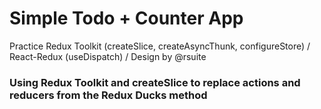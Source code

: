 # Simple Todo + Counter App

Practice Redux Toolkit (createSlice, createAsyncThunk, configureStore) / React-Redux (useDispatch) / Design by @rsuite

### Using Redux Toolkit and createSlice to replace actions and reducers from the Redux Ducks method

